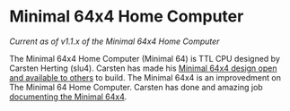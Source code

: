 # Minimal 64x4 Home Computer
*Current as of v1.1.x of the Minimal 64x4 Home Computer*

The Minimal 64x4 Home Computer (Minimal 64) is TTL CPU designed by Carsten Herting (slu4). Carsten has made his [Minimal 64x4 design open and available to others](https://github.com/slu4coder/Minimal-64x4-Home-Computer) to build. The Minimal 64x4 is an improvedment on The Minimal 64 Home Computer. Carsten has done and amazing job [documenting the Minimal 64x4](https://docs.google.com/document/d/1-nDv_8WEG1FrlO3kEK0icoYo-Z-jlhpCMiCstxGOCjQ/edit?usp=sharing).
